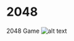 # 2048
2048 Game
![alt text](https://github.com/mertdeveci/2048/blob/code/screenshot_.jpg?raw=true)
